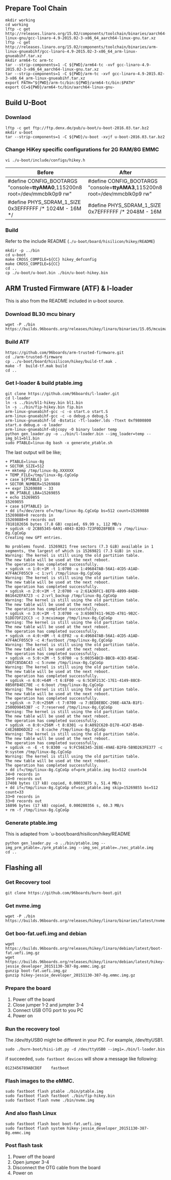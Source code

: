 ## Prepare Tool Chain
```
mkdir working
cd working
lftp -c get http://releases.linaro.org/15.02/components/toolchain/binaries/aarch64-linux-gnu/gcc-linaro-4.9-2015.02-3-x86_64_aarch64-linux-gnu.tar.xz
lftp -c get http://releases.linaro.org/15.02/components/toolchain/binaries/arm-linux-gnueabihf/gcc-linaro-4.9-2015.02-3-x86_64_arm-linux-gnueabihf.tar.xz
mkdir arm64-tc arm-tc
tar --strip-components=1 -C ${PWD}/arm64-tc -xvf gcc-linaro-4.9-2015.02-3-x86_64_aarch64-linux-gnu.tar.xz
tar --strip-components=1 -C ${PWD}/arm-tc -xvf gcc-linaro-4.9-2015.02-3-x86_64_arm-linux-gnueabihf.tar.xz
export PATH="${PWD}/arm-tc/bin:${PWD}/arm64-tc/bin:$PATH"
export CC=${PWD}/arm64-tc/bin/aarch64-linux-gnu-
```
## Build U-Boot
### Downlaod
```
lftp -c get ftp://ftp.denx.de/pub/u-boot/u-boot-2016.03.tar.bz2
mkdir u-boot
tar --strip-components=1 -C ${PWD}/u-boot -xvjf u-boot-2016.03.tar.bz2
```
### Change HiKey specific configurations for 2G RAM/8G EMMC 
```
vi ./u-boot/include/configs/hikey.h
```
| Before | After |
|--------|-------|
|#define CONFIG_BOOTARGS "console=**ttyAMA0**,115200n8 root=/dev/mmcblk0p9 rw" | #define CONFIG_BOOTARGS "console=**ttyAMA3**,115200n8 root=/dev/mmcblk0p9 rw" |
|#define PHYS_SDRAM_1_SIZE        0x3EFFFFFF /* 1024M - 16M */| #define PHYS_SDRAM_1_SIZE       0x7EFFFFFF /* 2048M - 16M |

### Build
Refer to the include README (`./u-boot/board/hisilicon/hikey/README`)
```
mkdir -p ../bin
cd u-boot
make CROSS_COMPILE=${CC} hikey_defconfig
make CROSS_COMPILE=${CC}
cd ..
cp ./u-boot/u-boot.bin ./bin/u-boot-hikey.bin
```
## ARM Trusted Firmware (ATF) & l-loader
This is also from the README included in u-boot source.

### Download BL30 mcu binary
```
wget -P ./bin https://builds.96boards.org/releases/hikey/linaro/binaries/15.05/mcuimage.bin
```
### Build ATF
```
https://github.com/96boards/arm-trusted-firmware.git
cd ./arm-trusted-firmware
cp ../u-boot/board/hisilicon/hikey/build-tf.mak .
make -f  build-tf.mak build
cd ..
```
### Get l-loader & build ptable.img
```
git clone https://github.com/96boards/l-loader.git
cd l-loader
ln -s ../bin/bl1-hikey.bin bl1.bin
ln -s ../bin/fip-hikey.bin fip.bin
arm-linux-gnueabihf-gcc -c -o start.o start.S
arm-linux-gnueabihf-gcc -c -o debug.o debug.S
arm-linux-gnueabihf-ld -Bstatic -Tl-loader.lds -Ttext 0xf9800800 start.o debug.o -o loader
arm-linux-gnueabihf-objcopy -O binary loader temp
python gen_loader.py -o ../bin/l-loader.bin --img_loader=temp --img_bl1=bl1.bin
sudo PTABLE=linux-8g bash -x generate_ptable.sh
```
The last output will be like;
```
+ PTABLE=linux-8g
+ SECTOR_SIZE=512
++ mktemp /tmp/linux-8g.XXXXXX
+ TEMP_FILE=/tmp/linux-8g.CgCoGp
+ case ${PTABLE} in
+ SECTOR_NUMBER=15269888
++ expr 15269888 - 33
+ BK_PTABLE_LBA=15269855
+ echo 15269855
15269855
+ case ${PTABLE} in
+ dd if=/dev/zero of=/tmp/linux-8g.CgCoGp bs=512 count=15269888
15269888+0 records in
15269888+0 records out
7818182656 bytes (7.8 GB) copied, 69.99 s, 112 MB/s
+ sgdisk -U 2CB85345-6A91-4043-8203-723F0D28FBE8 -v /tmp/linux-8g.CgCoGp
Creating new GPT entries.

No problems found. 15269821 free sectors (7.3 GiB) available in 1
segments, the largest of which is 15269821 (7.3 GiB) in size.
Warning: The kernel is still using the old partition table.
The new table will be used at the next reboot.
The operation has completed successfully.
+ sgdisk -n 1:0:+1M -t 1:0700 -u 1:496847AB-56A1-4CD5-A1AD-47F4ACF055C9 -c 1:vrl /tmp/linux-8g.CgCoGp
Warning: The kernel is still using the old partition table.
The new table will be used at the next reboot.
The operation has completed successfully.
+ sgdisk -n 2:0:+1M -t 2:0700 -u 2:61A36FC1-8EFB-4899-84D8-B61642EFA723 -c 2:vrl_backup /tmp/linux-8g.CgCoGp
Warning: The kernel is still using the old partition table.
The new table will be used at the next reboot.
The operation has completed successfully.
+ sgdisk -n 3:0:+1M -t 3:0700 -u 3:65007411-962D-4781-9B2C-51DD7DF22CC3 -c 3:mcuimage /tmp/linux-8g.CgCoGp
Warning: The kernel is still using the old partition table.
The new table will be used at the next reboot.
The operation has completed successfully.
+ sgdisk -n 4:0:+8M -t 4:EF02 -u 4:496847AB-56A1-4CD5-A1AD-47F4ACF055C9 -c 4:fastboot /tmp/linux-8g.CgCoGp
Warning: The kernel is still using the old partition table.
The new table will be used at the next reboot.
The operation has completed successfully.
+ sgdisk -n 5:0:+2M -t 5:0700 -u 5:00354BCD-BBCB-4CB3-B5AE-CDEFCB5DAC43 -c 5:nvme /tmp/linux-8g.CgCoGp
Warning: The kernel is still using the old partition table.
The new table will be used at the next reboot.
The operation has completed successfully.
+ sgdisk -n 6:0:+64M -t 6:EF00 -u 6:5C0F213C-17E1-4149-88C8-8B50FB4EC70E -c 6:boot /tmp/linux-8g.CgCoGp
Warning: The kernel is still using the old partition table.
The new table will be used at the next reboot.
The operation has completed successfully.
+ sgdisk -n 7:0:+256M -t 7:0700 -u 7:BED8EBDC-298E-4A7A-B1F1-2500D98453B7 -c 7:reserved /tmp/linux-8g.CgCoGp
Warning: The kernel is still using the old partition table.
The new table will be used at the next reboot.
The operation has completed successfully.
+ sgdisk -n 8:0:+256M -t 8:8301 -u 8:A092C620-D178-4CA7-B540-C4E26BD6D2E2 -c 8:cache /tmp/linux-8g.CgCoGp
Warning: The kernel is still using the old partition table.
The new table will be used at the next reboot.
The operation has completed successfully.
+ sgdisk -n -E -t 9:8300 -u 9:FC56E345-2E8E-49AE-B2F8-5B9D263FE377 -c 9:system /tmp/linux-8g.CgCoGp
Warning: The kernel is still using the old partition table.
The new table will be used at the next reboot.
The operation has completed successfully.
+ dd if=/tmp/linux-8g.CgCoGp of=prm_ptable.img bs=512 count=34
34+0 records in
34+0 records out
17408 bytes (17 kB) copied, 0.00033875 s, 51.4 MB/s
+ dd if=/tmp/linux-8g.CgCoGp of=sec_ptable.img skip=15269855 bs=512 count=33
33+0 records in
33+0 records out
16896 bytes (17 kB) copied, 0.000280356 s, 60.3 MB/s
+ rm -f /tmp/linux-8g.CgCoGp
```
### Generate ptable.img
This is adapted from `u-boot/board/hisilicon/hikey/README
```
python gen_loader.py -o ../bin/ptable.img --img_prm_ptable=./prm_ptable.img --img_sec_ptable=./sec_ptable.img
cd ..
```

## Flashing all
### Get Recovery tool
```
git clone https://github.com/96boards/burn-boot.git
```
### Get nvme.img
```
wget -P ./bin https://builds.96boards.org/releases/hikey/linaro/binaries/latest/nvme.img
```
### Get boo-fat.uefi.img and debian
```
wget https://builds.96boards.org/releases/hikey/linaro/debian/latest/boot-fat.uefi.img.gz
wget https://builds.96boards.org/releases/hikey/linaro/debian/latest/hikey-jessie_developer_20151130-387-8g.emmc.img.gz
gunzip boot-fat.uefi.img.gz
gunzip hikey-jessie_developer_20151130-387-8g.emmc.img.gz
```
### Prepare the board
1. Power off the board
2. Close jumper 1-2 and jumpter 3-4
3. Connect USB OTG port to you PC
4. Power on

### Run the recovery tool
The /dev/ttyUSB0 might be different in your PC. For example, /dev/ttyUSB1.
```
sudo ./burn-boot/hisi-idt.py -d /dev/ttyUSB0 --img1=./bin/l-loader.bin
```
if succeeded, `sudo fastboot devices` will show a message like following:
```
0123456789ABCDEF	fastboot
```
### Flash images to the eMMC.
```
sudo fastboot flash ptable ./bin/ptable.img
sudo fastboot flash fastboot ./bin/fip-hikey.bin
sudo fastboot flash nvme ./bin/nvme.img
```
### And also flash Linux
```
sudo fastboot flash boot boot-fat.uefi.img
sudo fastboot flash system hikey-jessie_developer_20151130-387-8g.emmc.img
```
### Post flash task
1. Power off the board
2. Open jumper 3-4
3. Disconnect the OTG cable from the board
4. Power on
